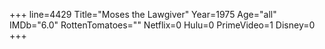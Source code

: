 +++
line=4429
Title="Moses the Lawgiver"
Year=1975
Age="all"
IMDb="6.0"
RottenTomatoes=""
Netflix=0
Hulu=0
PrimeVideo=1
Disney=0
+++

